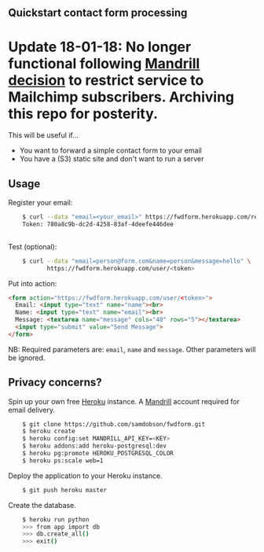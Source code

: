 Quickstart contact form processing
----------------------------------

# Update 18-01-18: No longer functional following [Mandrill decision](http://blog.mailchimp.com/important-changes-to-mandrill/) to restrict service to Mailchimp subscribers. Archiving this repo for posterity.

This will be useful if...

* You want to forward a simple contact form to your email
* You have a (S3) static site and don't want to run a server

Usage
-----

Register your email:

```bash
    $ curl --data "email=<your_email>" https://fwdform.herokuapp.com/register
    Token: 780a8c9b-dc2d-4258-83af-4deefe446dee
    
```

Test (optional):

```bash
    $ curl --data "email=person@form.com&name=person&message=hello" \
           https://fwdform.herokuapp.com/user/<token>
```

Put into action:

```html
<form action="https://fwdform.herokuapp.com/user/<token>">
  Email: <input type="text" name="name"><br>
  Name: <input type="text" name="email"><br>
  Message: <textarea name="message" cols="40" rows="5"></textarea>
  <input type="submit" value="Send Message">
</form> 
```

NB: Required parameters are: `email`, `name` and `message`. Other parameters will be ignored.

Privacy concerns?
-----------------

Spin up your own free [Heroku](http://www.heroku.com) instance. A [Mandrill](http://mandrill.com) account required for email delivery.

```bash
    $ git clone https://github.com/samdobson/fwdform.git
    $ heroku create
    $ heroku config:set MANDRILL_API_KEY=<KEY>
    $ heroku addons:add heroku-postgresql:dev
    $ heroku pg:promote HEROKU_POSTGRESQL_COLOR
    $ heroku ps:scale web=1
```

Deploy the application to your Heroku instance.

```bash
    $ git push heroku master
```

Create the database.

```bash
    $ heroku run python
    >>> from app import db
    >>> db.create_all()
    >>> exit()
```

